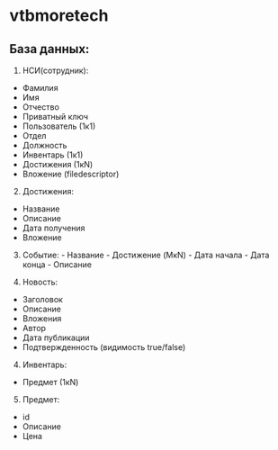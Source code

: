 # vtbmoretech
## База данных:

1) НСИ(сотрудник):
  - Фамилия
  - Имя
  - Отчество
  - Приватный ключ
  - Пользователь (1к1)
  - Отдел
  - Должность
  - Инвентарь (1к1)
  - Достижения (1кN)
  - Вложение (filedescriptor)
  
  2) Достижения:
  - Название
  - Описание
  - Дата получения 
  - Вложение
   
   3) Событие:
    - Название
    - Достижение (MкN)
    - Дата начала
    - Дата конца
    - Описание
   
   3) Новость:
   - Заголовок
   - Описание
   - Вложения
   - Автор
   - Дата публикации
   - Подтвержденность (видимость true/false)
    
   4) Инвентарь:
   - Предмет (1кN)
     
   5) Предмет:
   - id
   - Описание
   - Цена
